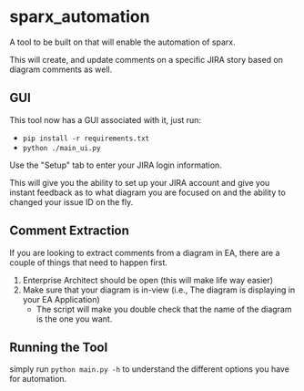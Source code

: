 # sparx_automation
A tool to be built on that will enable the automation of sparx.

This will create, and update comments on a specific JIRA story based on diagram comments as well.

## GUI
This tool now has a GUI associated with it, just run:
* `pip install -r requirements.txt`
*  `python ./main_ui.py`

Use the "Setup" tab to enter your JIRA login information.

This will give you the ability to set up your JIRA account and give you instant feedback as to what diagram you are focused on and the ability to changed your
issue ID on the fly.

## Comment Extraction
If you are looking to extract comments from a diagram in EA, there are a couple of things that need to happen first.
1. Enterprise Architect should be open (this will make life way easier)
2. Make sure that your diagram is in-view (i.e., The diagram is displaying in your EA Application)
    * The script will make you double check that the name of the diagram is the one you want.

## Running the Tool
simply run `python main.py -h` to understand the different options you have for automation.

